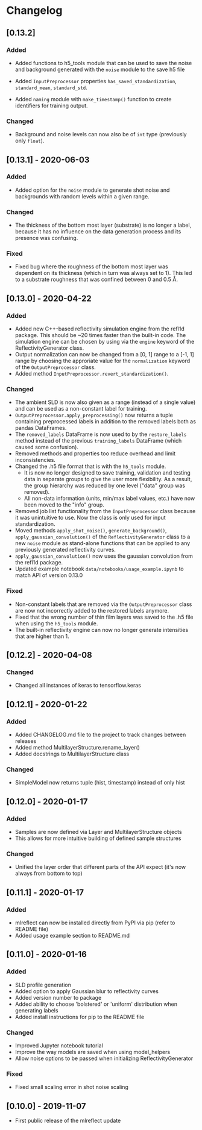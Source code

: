 # Changelog

## [0.13.2]

### Added

- Added functions to h5_tools module that can be used to save the noise and background generated with the `noise`
 module to the save h5 file
- Added `InputPreprocessor` properties `has_saved_standardization`, `standard_mean`, `standard_std`.
 
- Added `naming` module with `make_timestamp()` function to create identifiers for training output.

### Changed

- Background and noise levels can now also be of `int` type (previously only `float`).

## [0.13.1] - 2020-06-03

### Added

- Added option for the `noise` module to generate shot noise and backgrounds with random levels within a given range.

### Changed

- The thickness of the bottom most layer (substrate) is no longer a label, because it has no influence on the data
 generation process and its presence was confusing.

### Fixed

- Fixed bug where the roughness of the bottom most layer was dependent on its thickness (which in turn was always set
 to 1). This led to a substrate roughness that was confined between 0 and 0.5 Å.

## [0.13.0] - 2020-04-22

### Added

- Added new C++-based reflectivity simulation engine from the refl1d package. This should be ~20 times faster than the
built-in code. The simulation engine can be chosen by using via the `engine` keyword of the ReflectivityGenerator class.
- Output normalization can now be changed from a [0, 1] range to a [-1, 1] range by choosing the approriate value for
the `normalization` keyword of the `OutputPreprocessor` class.
- Added method `InputPreprocessor.revert_standardization()`.

### Changed

- The ambient SLD is now also given as a range (instead of a single value) and can be used as a non-constant label for
training.
- `OutputPreprocessor.apply_preprocessing()` now returns a tuple containing preprocessed labels in addition to the
removed labels both as pandas DataFrames.
- The `removed_labels` DataFrame is now used to by the `restore_labels` method instead of the previous `training_labels`
DataFrame (which caused some confusion).
- Removed methods and properties too reduce overhead and limit inconsistencies.
- Changed the .h5 file format that is with the `h5_tools` module.
    - It is now no longer designed to save training, validation and testing data in separate groups to give the user
    more flexibility. As a result, the group hierarchy was reduced by one level ("data" group was removed).
    - All non-data information (units, min/max label values, etc.) have now been moved to the "info" group.
- Removed job list functionality from the `InputPreprocessor` class because it was unintuitive to use. Now the class is
only used for input standardization.
- Moved methods `apply_shot_noise()`, `generate_background()`, `apply_gaussian_convolution()` of the
`ReflectivityGenerator` class to a new `noise` module as stand-alone functions  that can be applied to any previously
generated reflectivity curves.
- `apply_gaussian_convolution()` now uses the gaussian convolution from the refl1d package.
- Updated example notebook `data/notebooks/usage_example.ipynb` to match API of version 0.13.0

### Fixed

- Non-constant labels that are removed via the `OutputPreprocessor` class are now not incorrectly added to the restored
labels anymore.
- Fixed that the wrong number of thin film layers was saved to the .h5 file when using the `h5_tools` module.
- The built-in reflectivity engine can now no longer generate intensities that are higher than 1.

## [0.12.2] - 2020-04-08

### Changed

- Changed all instances of keras to tensorflow.keras

## [0.12.1] - 2020-01-22

### Added

- Added CHANGELOG.md file to the project to track changes between releases
- Added method MultilayerStructure.rename_layer()
- Added docstrings to MultilayerStructure class

### Changed
- SimpleModel now returns tuple (hist, timestamp) instead of only hist

## [0.12.0] - 2020-01-17

### Added

- Samples are now defined via Layer and MultilayerStructure objects
- This allows for more intuitive building of defined sample structures

### Changed

- Unified the layer order that different parts of the API expect (it's now always from bottom to top)

## [0.11.1] - 2020-01-17

### Added

- mlreflect can now be installed directly from PyPI via pip (refer to README file)
- Added usage example section to README.md

## [0.11.0] - 2020-01-16

### Added

- SLD profile generation
- Added option to apply Gaussian blur to reflectivity curves
- Added version number to package
- Added ability to choose 'bolstered' or 'uniform' distribution when generating labels
- Added install instructions for pip to the README file

### Changed

- Improved Jupyter notebook tutorial
- Improve the way models are saved when using model_helpers
- Allow noise options to be passed when initializing ReflectivityGenerator

### Fixed

- Fixed small scaling error in shot noise scaling

## [0.10.0] - 2019-11-07

* First public release of the mlreflect update
